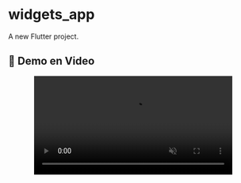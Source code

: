 # widgets_app

A new Flutter project.


<!-- ## 📱 Vista Previa
<div align="center">
  <img src="/lib/assets/widgets-01.png" width="700px"/>
</div> -->

## 🎥 Demo en Video

<div align="center">
  <video width="400" autoplay loop muted playsinline>
    <source src="lib/assets/widgets-02.mp4" type="video/mp4">
  </video>
</div>



